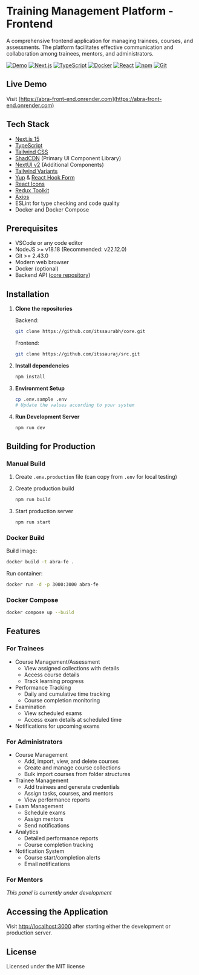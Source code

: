 # Training Management Platform - Frontend

A comprehensive frontend application for managing trainees, courses, and assessments. The platform facilitates effective communication and collaboration among trainees, mentors, and administrators.

[![Demo](https://img.shields.io/badge/Demo-Render-blue)](https://abra-front-end.onrender.com)
[![Next.js](https://img.shields.io/badge/Next.js-black?logo=next.js&logoColor=white)](https://nextjs.org/)
[![TypeScript](https://img.shields.io/badge/TypeScript-3178C6?logo=typescript&logoColor=fff)](#)
[![Docker](https://img.shields.io/badge/Docker-2496ED?logo=docker&logoColor=fff)](https://www.docker.com/)
[![React](https://img.shields.io/badge/React-%2320232a.svg?logo=react&logoColor=%2361DAFB)](https://rect.dev)
[![npm](https://img.shields.io/badge/npm-CB3837?logo=npm&logoColor=fff)](#)
[![Git](https://img.shields.io/badge/Git-F05032?logo=git&logoColor=fff)](https://git-scm.com/downloads)

## Live Demo
Visit [https://abra-front-end.onrender.com](https://abra-front-end.onrender.com)

## Tech Stack

- [Next.js 15](https://nextjs.org/docs/getting-started)
- [TypeScript](https://www.typescriptlang.org/)
- [Tailwind CSS](https://tailwindcss.com/)
- [ShadCDN](https://ui.shadcn.com/) (Primary UI Component Library)
- [NextUI v2](https://nextui.org/) (Additional Components)
- [Tailwind Variants](https://tailwind-variants.org)
- [Yup](https://www.npmjs.com/package/yup) & [React Hook Form](https://react-hook-form.com/)
- [React Icons](https://react-icons.github.io/react-icons/)
- [Redux Toolkit](https://redux-toolkit.js.org/)
- [Axios](https://axios-http.com/docs/intro)
- ESLint for type checking and code quality
- Docker and Docker Compose

## Prerequisites

- VSCode or any code editor
- NodeJS >= v18.18 (Recommended: v22.12.0)
- Git >= 2.43.0
- Modern web browser
- Docker (optional)
- Backend API ([core repository](https://github.com/itssaurabh/core.git))

## Installation

1. **Clone the repositories**

   Backend:
   ```bash
   git clone https://github.com/itssaurabh/core.git
   ```

   Frontend:
   ```bash
   git clone https://github.com/itssauraj/src.git
   ```

2. **Install dependencies**
   ```bash
   npm install
   ```

3. **Environment Setup**
   ```bash
   cp .env.sample .env
   # Update the values according to your system
   ```

4. **Run Development Server**
   ```bash
   npm run dev
   ```

## Building for Production

### Manual Build

1. Create `.env.production` file (can copy from `.env` for local testing)

2. Create production build
   ```bash
   npm run build
   ```

3. Start production server
   ```bash
   npm run start
   ```

### Docker Build

Build image:
```bash
docker build -t abra-fe .
```

Run container:
```bash
docker run -d -p 3000:3000 abra-fe
```

### Docker Compose

```bash
docker compose up --build
```

## Features

### For Trainees
- Course Management/Assessment
  - View assigned collections with details
  - Access course details
  - Track learning progress
- Performance Tracking
  - Daily and cumulative time tracking
  - Course completion monitoring
- Examination
  - View scheduled exams
  - Access exam details at scheduled time
- Notifications for upcoming exams

### For Administrators
- Course Management
  - Add, import, view, and delete courses
  - Create and manage course collections
  - Bulk import courses from folder structures
- Trainee Management
  - Add trainees and generate credentials
  - Assign tasks, courses, and mentors
  - View performance reports
- Exam Management
  - Schedule exams
  - Assign mentors
  - Send notifications
- Analytics
  - Detailed performance reports
  - Course completion tracking
- Notification System
  - Course start/completion alerts
  - Email notifications

### For Mentors
*This panel is currently under development*

## Accessing the Application

Visit [http://localhost:3000](http://localhost:3000) after starting either the development or production server.

## License

Licensed under the MIT license